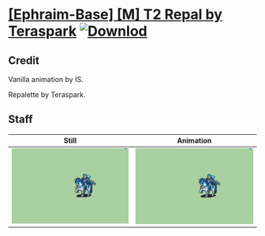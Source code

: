 # [\[Ephraim-Base\] \[M\] T2 Repal by Teraspark](./) [![Downlod](https://img.shields.io/badge/Download--red?style=social&logo=github)](https://minhaskamal.github.io/DownGit/#/home?url=https://github.com/Klokinator/FE-Repo/tree/main/Battle%20Animations%2FLords%20-%20FE8%20Types%2F%5BEphraim-Base%5D%20%5BM%5D%20T2%20Repal%20by%20Teraspark%2F7.%20Staff)

## Credit

Vanilla animation by IS.

Repalette by Teraspark.

## Staff

| Still | Animation |
| :---: | :-------: |
| ![Staff still](./Staff_000.png) | ![Staff animation](./Staff.gif) |
